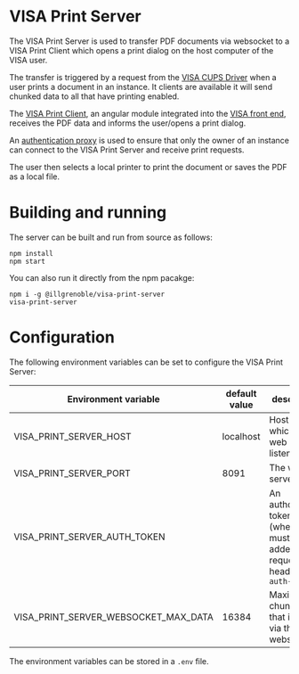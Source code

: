 # VISA Print Server

The VISA Print Server is used to transfer PDF documents via websocket to a VISA Print Client which opens a print dialog on the host computer of the VISA user.

The transfer is triggered by a request from the [VISA CUPS Driver](https://github.com/ILLGrenoble/visa-cups) when a user prints a document in an instance. It clients are available it will send chunked data to all that have printing enabled.

The [VISA Print Client](https://github.com/ILLGrenoble/visa-print-client), an angular module integrated into the [VISA front end](https://github.com/ILLGrenoble/visa-web), receives the PDF data and informs the user/opens a print dialog.

An [authentication proxy](https://github.com/ILLGrenoble/visa-jupyter-proxy) is used to ensure that only the owner of an instance can connect to the VISA Print Server and receive print requests.

The user then selects a local printer to print the document or saves the PDF as a local file.

# Building and running

The server can be built and run from source as follows:

```
npm install
npm start
```

You can also run it directly from the npm pacakge:

```
npm i -g @illgrenoble/visa-print-server
visa-print-server
```

# Configuration

The following environment variables can be set to configure the VISA Print Server:

|Environment variable|default value|description|
|---|---|---|
|VISA_PRINT_SERVER_HOST|localhost|Host on which the web server listens to|
|VISA_PRINT_SERVER_PORT|8091|The web server port|
|VISA_PRINT_SERVER_AUTH_TOKEN| |An authorisation token that (when set) must be added to the request header `x-auth-token`|
|VISA_PRINT_SERVER_WEBSOCKET_MAX_DATA|16384|Maximum chunk size that is sent via the websocket|

The environment variables can be stored in a `.env` file.
